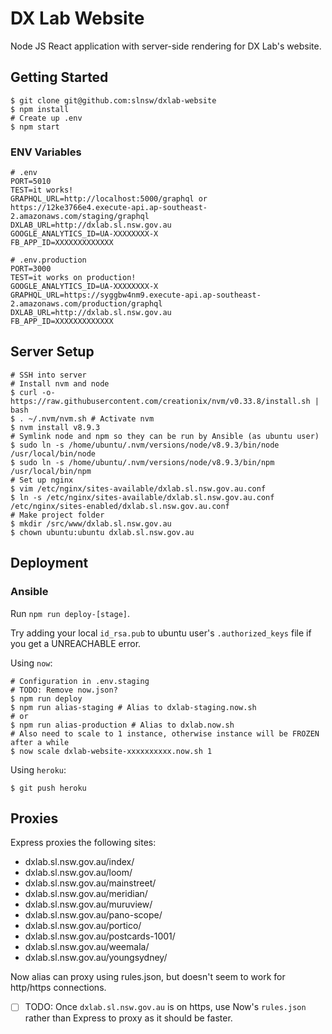 # DX Lab Website

Node JS React application with server-side rendering for DX Lab's website.

## Getting Started

```
$ git clone git@github.com:slnsw/dxlab-website
$ npm install
# Create up .env
$ npm start
```

### ENV Variables

```
# .env
PORT=5010
TEST=it works!
GRAPHQL_URL=http://localhost:5000/graphql or https://12ke3766e4.execute-api.ap-southeast-2.amazonaws.com/staging/graphql
DXLAB_URL=http://dxlab.sl.nsw.gov.au
GOOGLE_ANALYTICS_ID=UA-XXXXXXXX-X
FB_APP_ID=XXXXXXXXXXXXX

# .env.production
PORT=3000
TEST=it works on production!
GOOGLE_ANALYTICS_ID=UA-XXXXXXXX-X
GRAPHQL_URL=https://syggbw4nm9.execute-api.ap-southeast-2.amazonaws.com/production/graphql
DXLAB_URL=http://dxlab.sl.nsw.gov.au
FB_APP_ID=XXXXXXXXXXXXX
```

## Server Setup

```
# SSH into server
# Install nvm and node
$ curl -o- https://raw.githubusercontent.com/creationix/nvm/v0.33.8/install.sh | bash
$ . ~/.nvm/nvm.sh # Activate nvm
$ nvm install v8.9.3
# Symlink node and npm so they can be run by Ansible (as ubuntu user)
$ sudo ln -s /home/ubuntu/.nvm/versions/node/v8.9.3/bin/node /usr/local/bin/node
$ sudo ln -s /home/ubuntu/.nvm/versions/node/v8.9.3/bin/npm /usr/local/bin/npm
# Set up nginx
$ vim /etc/nginx/sites-available/dxlab.sl.nsw.gov.au.conf
$ ln -s /etc/nginx/sites-available/dxlab.sl.nsw.gov.au.conf /etc/nginx/sites-enabled/dxlab.sl.nsw.gov.au.conf
# Make project folder
$ mkdir /src/www/dxlab.sl.nsw.gov.au
$ chown ubuntu:ubuntu dxlab.sl.nsw.gov.au
```

## Deployment

### Ansible

Run `npm run deploy-[stage]`.

Try adding your local `id_rsa.pub` to ubuntu user's `.authorized_keys` file if you get a UNREACHABLE error.

Using `now`:

```
# Configuration in .env.staging
# TODO: Remove now.json?
$ npm run deploy
$ npm run alias-staging # Alias to dxlab-staging.now.sh
# or
$ npm run alias-production # Alias to dxlab.now.sh
# Also need to scale to 1 instance, otherwise instance will be FROZEN after a while
$ now scale dxlab-website-xxxxxxxxxx.now.sh 1
```

Using `heroku`:

```
$ git push heroku
```

## Proxies

Express proxies the following sites:

* dxlab.sl.nsw.gov.au/index/
* dxlab.sl.nsw.gov.au/loom/
* dxlab.sl.nsw.gov.au/mainstreet/
* dxlab.sl.nsw.gov.au/meridian/
* dxlab.sl.nsw.gov.au/muruview/
* dxlab.sl.nsw.gov.au/pano-scope/
* dxlab.sl.nsw.gov.au/portico/
* dxlab.sl.nsw.gov.au/postcards-1001/
* dxlab.sl.nsw.gov.au/weemala/
* dxlab.sl.nsw.gov.au/youngsydney/

Now alias can proxy using rules.json, but doesn't seem to work for http/https connections.

* [ ] TODO: Once `dxlab.sl.nsw.gov.au` is on https, use Now's `rules.json` rather than Express to proxy as it should be faster.
